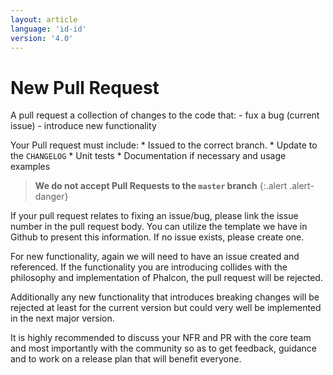 ```yaml
---
layout: article
language: 'id-id'
version: '4.0'
---
```

# New Pull Request

A pull request a collection of changes to the code that: - fux a bug (current issue) - introduce new functionality

Your Pull request must include: * Issued to the correct branch. * Update to the `CHANGELOG` * Unit tests * Documentation if necessary and usage examples

> **We do not accept Pull Requests to the `master` branch** {:.alert .alert-danger}

If your pull request relates to fixing an issue/bug, please link the issue number in the pull request body. You can utilize the template we have in Github to present this information. If no issue exists, please create one.

For new functionality, again we will need to have an issue created and referenced. If the functionality you are introducing collides with the philosophy and implementation of Phalcon, the pull request will be rejected.

Additionally any new functionality that introduces breaking changes will be rejected at least for the current version but could very well be implemented in the next major version.

It is highly recommended to discuss your NFR and PR with the core team and most importantly with the community so as to get feedback, guidance and to work on a release plan that will benefit everyone.